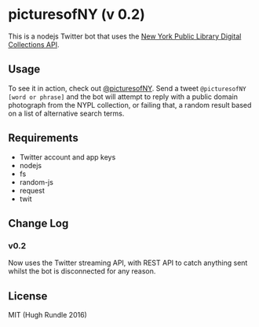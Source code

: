 # picturesofNY (v 0.2)

This is a nodejs Twitter bot that uses the [New York Public Library Digital Collections API](http://api.repo.nypl.org/#).

## Usage

To see it in action, check out [@picturesofNY](https://twitter.com/picturesofNY). Send a tweet `@picturesofNY [word or phrase]` and the bot will attempt to reply with a public domain photograph from the NYPL collection, or failing that, a random result based on a list of alternative search terms.

## Requirements

* Twitter account and app keys
* nodejs
* fs
* random-js
* request
* twit

## Change Log

### v0.2

Now uses the Twitter streaming API, with REST API to catch anything sent whilst the bot is disconnected for any reason.

## License

MIT (Hugh Rundle 2016)